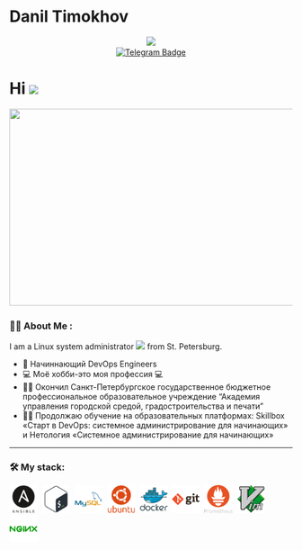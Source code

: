 # Danil Timokhov
<div id="header" align="center">
  <img src="https://media.giphy.com/media/WSBeyxvC1jH496xQGA/giphy.gif" width="200"/>
  <div id="badges">
  <a href="https://t.me/Du_Dlick">
    <img src="https://img.shields.io/badge/Telegram-blue?logo=telegram&logoColor=white&style=for-the-badge" alt="Telegram Badge"/>
  </a>
  </div>
</div>

<h1>
  Hi
  <img src="https://media.giphy.com/media/hvRJCLFzcasrR4ia7z/giphy.gif" width="30px"/>
</h1>

<div align="center">
  <img src="https://media.giphy.com/media/dWesBcTLavkZuG35MI/giphy.gif" width="600" height="350"/>
</div>

### :man_technologist: About Me :

I am a Linux system administrator <img src="https://media.giphy.com/media/WUlplcMpOCEmTGBtBW/giphy.gif" width="30"> from St. Petersburg.
- :exploding_head: Начиннающий DevOps Engineers
- :computer: Моё хобби-это моя профессия :computer:
- :man_student: Окончил Санкт-Петербургское государственное бюджетное профессиональное образовательное учреждение “Академия управления городской средой, градостроительства и печати” 
- :man_technologist: Продолжаю обучение на образовательных платформах: Skillbox «Старт в DevOps: системное администрирование для начинающих» и Нетология «Системное администрирование для начинающих»



---

### :hammer_and_wrench: My stack:

<div>
  <img src="https://github.com/devicons/devicon/blob/master/icons/ansible/ansible-original-wordmark.svg" title="Ansible"  alt="Ansible" width="50" height="50"/>&nbsp;
  <img src="https://github.com/devicons/devicon/blob/master/icons/bash/bash-original.svg" title="bash"  alt="bash" width="50" height="50"/>&nbsp; 
  <img src="https://github.com/devicons/devicon/blob/master/icons/mysql/mysql-original-wordmark.svg" title="MySQL"  alt="MySQL" width="50" height="50"/>&nbsp;
  <img src="https://github.com/devicons/devicon/blob/master/icons/ubuntu/ubuntu-plain-wordmark.svg" title="Ubuntu"  alt="Ubuntu" width="50" height="50"/>&nbsp;
  <img src="https://github.com/devicons/devicon/blob/master/icons/docker/docker-original-wordmark.svg" title="Docker"  alt="Docker" width="50" height="50"/>&nbsp;
  <img src="https://github.com/devicons/devicon/blob/master/icons/git/git-original-wordmark.svg" title="Git" **alt="Git" width="50" height="50"/>&nbsp;
  <img src="https://github.com/devicons/devicon/blob/master/icons/prometheus/prometheus-original-wordmark.svg" title="Prometheus" **alt="Prometheus" width="50" height="50"/>&nbsp;
  <img src="https://github.com/devicons/devicon/blob/master/icons/vim/vim-original.svg" title="Vim" **alt="Vim" width="50" height="50"/>&nbsp;
  <img src="https://github.com/devicons/devicon/blob/master/icons/nginx/nginx-original.svg" title="Nginx" **alt="Nginx" width="50" height="50"/>
</div>
